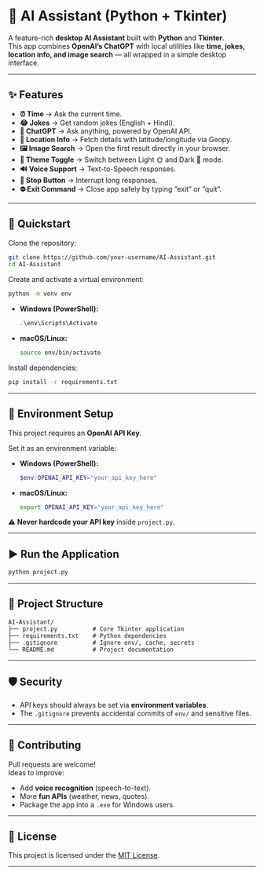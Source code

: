 # 🤖 AI Assistant (Python + Tkinter)

A feature-rich **desktop AI Assistant** built with **Python** and **Tkinter**.  
This app combines **OpenAI’s ChatGPT** with local utilities like **time, jokes, location info, and image search** — all wrapped in a simple desktop interface.  

---

## ✨ Features

- **⏰ Time** → Ask the current time.  
- **😂 Jokes** → Get random jokes (English + Hindi).  
- **💬 ChatGPT** → Ask anything, powered by OpenAI API.  
- **📍 Location Info** → Fetch details with latitude/longitude via Geopy.  
- **🖼 Image Search** → Open the first result directly in your browser.  
- **🎨 Theme Toggle** → Switch between Light 🌞 and Dark 🌙 mode.  
- **🔊 Voice Support** → Text-to-Speech responses.  
- **🛑 Stop Button** → Interrupt long responses.  
- **⛔ Exit Command** → Close app safely by typing “exit” or “quit”.  

---

## 🚀 Quickstart

Clone the repository:

```bash
git clone https://github.com/your-username/AI-Assistant.git
cd AI-Assistant
```

Create and activate a virtual environment:

```bash
python -m venv env
```

- **Windows (PowerShell):**
  ```powershell
  .\env\Scripts\Activate
  ```
- **macOS/Linux:**
  ```bash
  source env/bin/activate
  ```

Install dependencies:

```bash
pip install -r requirements.txt
```

---

## 🔑 Environment Setup

This project requires an **OpenAI API Key**.  

Set it as an environment variable:

- **Windows (PowerShell):**
  ```powershell
  $env:OPENAI_API_KEY="your_api_key_here"
  ```
- **macOS/Linux:**
  ```bash
  export OPENAI_API_KEY="your_api_key_here"
  ```

⚠️ **Never hardcode your API key** inside `project.py`.

---

## ▶️ Run the Application

```bash
python project.py
```

---

## 📂 Project Structure

```
AI-Assistant/
├── project.py          # Core Tkinter application
├── requirements.txt    # Python dependencies
├── .gitignore          # Ignore env/, cache, secrets
└── README.md           # Project documentation
```

---

## 🛡️ Security

- API keys should always be set via **environment variables**.  
- The `.gitignore` prevents accidental commits of `env/` and sensitive files.  

---

## 🤝 Contributing

Pull requests are welcome!  
Ideas to improve:
- Add **voice recognition** (speech-to-text).
- More **fun APIs** (weather, news, quotes).  
- Package the app into a `.exe` for Windows users.  

---

## 📜 License

This project is licensed under the [MIT License](https://opensource.org/licenses/MIT).  

---
